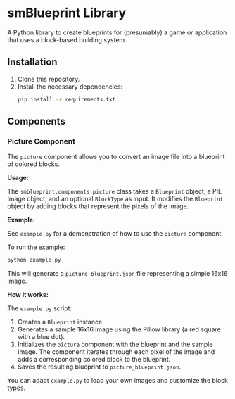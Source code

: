 # smBlueprint Library

A Python library to create blueprints for (presumably) a game or application that uses a block-based building system.

## Installation

1.  Clone this repository.
2.  Install the necessary dependencies:
    ```bash
    pip install -r requirements.txt
    ```

## Components

### Picture Component

The `picture` component allows you to convert an image file into a blueprint of colored blocks.

**Usage:**

The `smblueprint.components.picture` class takes a `Blueprint` object, a PIL Image object, and an optional `BlockType` as input. It modifies the `Blueprint` object by adding blocks that represent the pixels of the image.

**Example:**

See `example.py` for a demonstration of how to use the `picture` component.

To run the example:
```bash
python example.py
```
This will generate a `picture_blueprint.json` file representing a simple 16x16 image.

**How it works:**

The `example.py` script:
1. Creates a `Blueprint` instance.
2. Generates a sample 16x16 image using the Pillow library (a red square with a blue dot).
3. Initializes the `picture` component with the blueprint and the sample image. The component iterates through each pixel of the image and adds a corresponding colored block to the blueprint.
4. Saves the resulting blueprint to `picture_blueprint.json`.

You can adapt `example.py` to load your own images and customize the block types.
